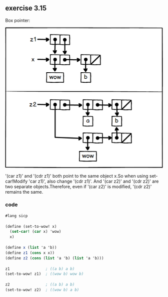 ## exercise 3.15
 
Box pointer:

![exercise_3_15](./exercise_3_15.png)

'(car z1)' and '(cdr z1)' both point to the same object x.So when using set-car!Modify 'car z1)', also change '(cdr z1)'.
And '(car z2)' and '(cdr z2)' are two separate objects.Therefore, even if '(car z2)' is modified, '(cdr z2)' remains the same.

### code

``` Scheme
#lang sicp

(define (set-to-wow! x)
  (set-car! (car x) 'wow)
  x)

(define x (list 'a 'b))
(define z1 (cons x x))
(define z2 (cons (list 'a 'b) (list 'a 'b)))

z1                ; ((a b) a b)
(set-to-wow! z1)  ; ((wow b) wow b)

z2                ; ((a b) a b)
(set-to-wow! z2)  ; ((wow b) a b)
```
